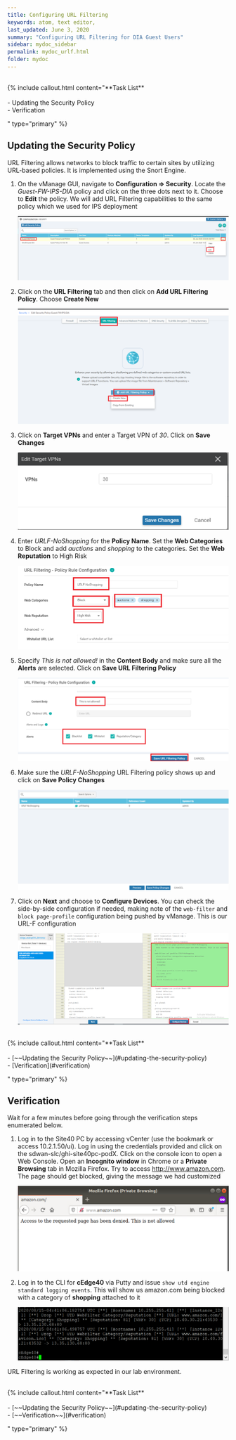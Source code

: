 ```yaml
---
title: Configuring URL Filtering
keywords: atom, text editor,
last_updated: June 3, 2020
summary: "Configuring URL Filtering for DIA Guest Users"
sidebar: mydoc_sidebar
permalink: mydoc_urlf.html
folder: mydoc
---
```


<br/>
{% include callout.html content="**Task List**
<br/><br/>
- Updating the Security Policy
<br/>
- Verification
<br/>

" type="primary" %}

## Updating the Security Policy

URL Filtering allows networks to block traffic to certain sites by utilizing URL-based policies. It is implemented using the Snort Engine.

1. On the vManage GUI, navigate to **Configuration => Security**. Locate the *Guest-FW-IPS-DIA* policy and click on the three dots next to it. Choose to **Edit** the policy. We will add URL Filtering capabilities to the same policy which we used for IPS deployment

    ![](/images/SD-WAN_Security_URLF/01_sec.PNG)

2. Click on the **URL Filtering** tab and then click on **Add URL Filtering Policy**. Choose **Create New**

    ![](/images/SD-WAN_Security_URLF/02_urlf.PNG)

3. Click on **Target VPNs** and enter a Target VPN of *30*. Click on **Save Changes**

    ![](/images/SD-WAN_Security_URLF/02_zaddtarg30.PNG)

4. Enter *URLF-NoShopping* for the **Policy Name**. Set the **Web Categories** to Block and add *auctions* and *shopping* to the categories. Set the **Web Reputation** to High Risk

    ![](/images/SD-WAN_Security_URLF/03_urlf1.PNG)

5. Specify *This is not allowed!* in the **Content Body** and make sure all the **Alerts** are selected. Click on **Save URL Filtering Policy**

    ![](/images/SD-WAN_Security_URLF/04_urlf2.PNG)

6. Make sure the *URLF-NoShopping* URL Filtering policy shows up and click on **Save Policy Changes**

    ![](/images/SD-WAN_Security_URLF/05_save.PNG)

7. Click on **Next** and choose to **Configure Devices**. You can check the side-by-side configuration if needed, making note of the `web-filter` and `block page-profile` configuration being pushed by vManage. This is our URL-F configuration

    ![](/images/SD-WAN_Security_URLF/06_sbs.PNG)

<br/>
{% include callout.html content="**Task List**
<br/><br/>
- [~~Updating the Security Policy~~](#updating-the-security-policy)
<br/>
- [Verification](#verification)
<br/>

" type="primary" %}

## Verification

Wait for a few minutes before going through the verification steps enumerated below.

1. Log in to the Site40 PC by accessing vCenter (use the bookmark or access 10.2.1.50/ui). Log in using the credentials provided and click on the sdwan-slc/ghi-site40pc-podX. Click on the console icon to open a Web Console. Open an **Incognito window** in Chrome or a **Private Browsing** tab in Mozilla Firefox. Try to access http://www.amazon.com. The page should get blocked, giving the message we had customized

    ![](/images/SD-WAN_Security_URLF/07_pvtbrowse.PNG)

2. Log in to the CLI for **cEdge40** via Putty and issue `show utd engine standard logging events`. This will show us amazon.com being blocked with a category of **shopping** attached to it

    ![](/images/SD-WAN_Security_URLF/shoppingupdate.PNG)

URL Filtering is working as expected in our lab environment.

<br/>
{% include callout.html content="**Task List**
<br/><br/>
- [~~Updating the Security Policy~~](#updating-the-security-policy)
<br/>
- [~~Verification~~](#verification)
<br/>

" type="primary" %}
